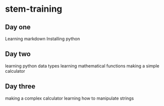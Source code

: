 # stem-training
## Day one
Learning markdown
Installing python
## Day two
learning python data types
learning mathematical functions
making a simple calculator
## Day three
making a complex calculator
learning how to manipulate strings
